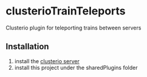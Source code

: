 # clusterioTrainTeleports
Clusterio plugin for teleporting trains between servers


## Installation ##
1. install the [clusterio server](https://github.com/Danielv123/factorioClusterio)
2. install this project under the sharedPlugins folder

